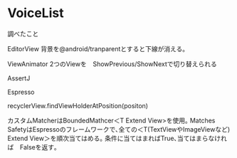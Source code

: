 # VoiceList
調べたこと

EditorView
背景を@android/tranparentとすると下線が消える｡

ViewAnimator
2つのViewを　ShowPrevious/ShowNextで切り替えられる

AssertJ

Espresso

recyclerView.findViewHolderAtPosition(positon)


カスタムMatcherはBoundedMathcer＜T Extend View>を使用｡
Matches SafetyはEspressoのフレームワークで､全ての＜T(TextViewやImageViewなど) Extend View＞を順次当てはめる｡
条件に当てはまればTrue､当てはまらなければ　Falseを返す｡

